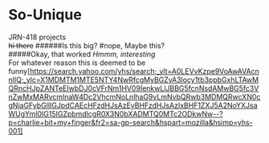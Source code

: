 # So-Unique
JRN-418 projects
<br>~~hi there~~
######Is this big?
#nope, Maybe this?  
#####Okay, that worked 
*Hmmm, interesting* <br>
For whatever reason this is deemed to be funny[https://search.yahoo.com/yhs/search;_ylt=A0LEVvKzpe9VoAwAVAcnnIlQ;_ylc=X1MDMTM1MTE5NTY4NwRfcgMyBGZyA3locy1tb3ppbGxhLTAwMQRncHJpZANTeEIwbDJ0cVFrNm1HV09IenkwLlJBBG5fcnNsdAMwBG5fc3VnZwMxMARvcmlnaW4Dc2VhcmNoLnlhaG9vLmNvbQRwb3MDMQRwcXN0cgNjaGFybGllIGJpdCAEcHFzdHJsAzEyBHFzdHJsAzIxBHF1ZXJ5A2NoYXJsaWUgYml0IG15IGZpbmdlcgR0X3N0bXADMTQ0MTc2ODkwNw--?p=charlie+bit+my+finger&fr2=sa-gp-search&hspart=mozilla&hsimp=yhs-001]
